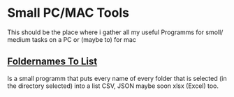 # Small PC/MAC Tools
 This should be the place where i gather all my useful Programms for smoll/ medium tasks on a PC or (maybe to) for mac

 ## [Foldernames To List](url)
  Is a small programm that puts every name of every folder that is selected (in the directory selected) into a list CSV, JSON maybe soon 
  xlsx (Excel) too.


